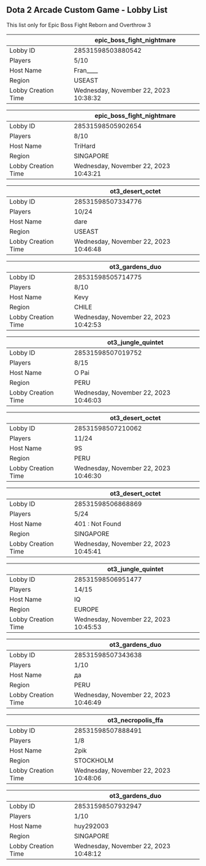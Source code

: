 ## Dota 2 Arcade Custom Game - Lobby List

This list only for Epic Boss Fight Reborn and Overthrow 3

|  | epic_boss_fight_nightmare |
| ------ | ------ |
| Lobby ID | 28531598503880542 |
| Players | 5/10 |
| Host Name | Fran____ |
| Region | USEAST |
| Lobby Creation Time | Wednesday, November 22, 2023 10:38:32 |


|  | epic_boss_fight_nightmare |
| ------ | ------ |
| Lobby ID | 28531598505902654 |
| Players | 8/10 |
| Host Name | TriHard |
| Region | SINGAPORE |
| Lobby Creation Time | Wednesday, November 22, 2023 10:43:21 |


|  | ot3_desert_octet |
| ------ | ------ |
| Lobby ID | 28531598507334776 |
| Players | 10/24 |
| Host Name | dare |
| Region | USEAST |
| Lobby Creation Time | Wednesday, November 22, 2023 10:46:48 |


|  | ot3_gardens_duo |
| ------ | ------ |
| Lobby ID | 28531598505714775 |
| Players | 8/10 |
| Host Name | Kevy |
| Region | CHILE |
| Lobby Creation Time | Wednesday, November 22, 2023 10:42:53 |


|  | ot3_jungle_quintet |
| ------ | ------ |
| Lobby ID | 28531598507019752 |
| Players | 8/15 |
| Host Name | O Pai |
| Region | PERU |
| Lobby Creation Time | Wednesday, November 22, 2023 10:46:03 |


|  | ot3_desert_octet |
| ------ | ------ |
| Lobby ID | 28531598507210062 |
| Players | 11/24 |
| Host Name | 9S |
| Region | PERU |
| Lobby Creation Time | Wednesday, November 22, 2023 10:46:30 |


|  | ot3_desert_octet |
| ------ | ------ |
| Lobby ID | 28531598506868869 |
| Players | 5/24 |
| Host Name | 401 : Not Found |
| Region | SINGAPORE |
| Lobby Creation Time | Wednesday, November 22, 2023 10:45:41 |


|  | ot3_jungle_quintet |
| ------ | ------ |
| Lobby ID | 28531598506951477 |
| Players | 14/15 |
| Host Name | IQ |
| Region | EUROPE |
| Lobby Creation Time | Wednesday, November 22, 2023 10:45:53 |


|  | ot3_gardens_duo |
| ------ | ------ |
| Lobby ID | 28531598507343638 |
| Players | 1/10 |
| Host Name | да |
| Region | PERU |
| Lobby Creation Time | Wednesday, November 22, 2023 10:46:49 |


|  | ot3_necropolis_ffa |
| ------ | ------ |
| Lobby ID | 28531598507888491 |
| Players | 1/8 |
| Host Name | 2pik |
| Region | STOCKHOLM |
| Lobby Creation Time | Wednesday, November 22, 2023 10:48:06 |


|  | ot3_gardens_duo |
| ------ | ------ |
| Lobby ID | 28531598507932947 |
| Players | 1/10 |
| Host Name | huy292003 |
| Region | SINGAPORE |
| Lobby Creation Time | Wednesday, November 22, 2023 10:48:12 |



